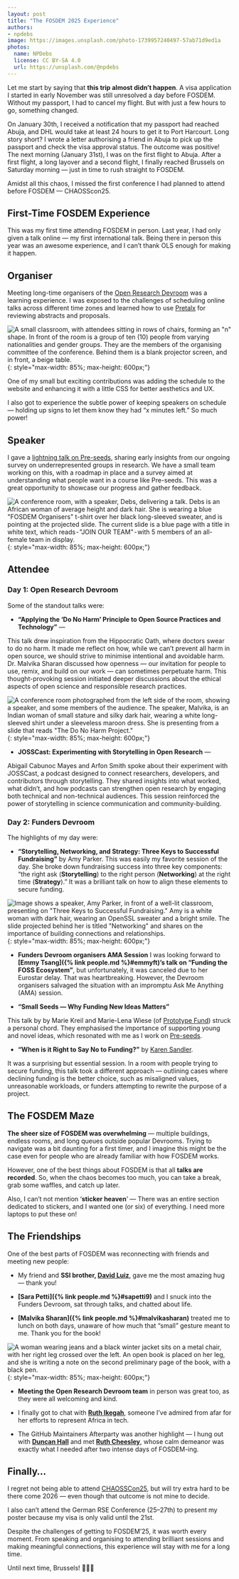 ```yaml
---
layout: post
title: "The FOSDEM 2025 Experience"
authors:
- npdebs
image: https://images.unsplash.com/photo-1739957240497-57ab71d9ed1a
photos:
  name: NPDebs
  license: CC BY-SA 4.0
  url: https://unsplash.com/@npdebs
---
```


Let me start by saying that **this trip almost didn’t happen**. A visa application I started in early November was still unresolved a day before FOSDEM. Without my passport, I had to cancel my flight. But with just a few hours to go, something changed.

On January 30th, I received a notification that my passport had reached Abuja, and DHL would take at least 24 hours to get it to Port Harcourt. Long story short? I wrote a letter authorising a friend in Abuja to pick up the passport and check the visa approval status. The outcome was positive! The next morning (January 31st), I was on the first flight to Abuja. After a first flight, a long layover and a second flight, I finally reached Brussels on Saturday morning — just in time to rush straight to FOSDEM.

Amidst all this chaos, I missed the first conference I had planned to attend before FOSDEM — CHAOSScon25.

## First-Time FOSDEM Experience
This was my first time attending FOSDEM in person. Last year, I had only given a talk online — my first international talk. 
Being there in person this year was an awesome experience, and I can’t thank OLS enough for making it happen.

## Organiser
Meeting long-time organisers of the [Open Research Devroom](https://research-fosdem.github.io/) was a learning experience. I was exposed to the challenges of scheduling online talks across different time zones and learned how to use [Pretalx](https://pretalx.com/p/about/) for reviewing abstracts and proposals.

![A small classroom, with attendees sitting in rows of chairs, forming an "n" shape. In front of the room is a group of ten (10) people from varying nationalities and gender groups. They are the members of the organising committee of the conference. Behind them is a blank projector screen, and in front, a beige table.](https://miro.medium.com/v2/resize:fit:1400/format:webp/1*Kzylq99OMN7J1pAfVu6urg.jpeg){: style="max-width: 85%; max-height: 600px;"}

One of my small but exciting contributions was adding the schedule to the website and enhancing it with a little CSS for better aesthetics and UX.

I also got to experience the subtle power of keeping speakers on schedule — holding up signs to let them know they had “x minutes left.” So much power!

## Speaker
I gave a [lightning talk on Pre-seeds](https://fosdem.org/2025/schedule/event/fosdem-2025-5199-research-101-promoting-diversity-through-open-science-literacy/), sharing early insights from our ongoing survey on underrepresented groups in research. 
We have a small team working on this, with a roadmap in place and a survey aimed at understanding what people want in a course like Pre-seeds. This was a great opportunity to showcase our progress and gather feedback.

![A conference room, with a speaker, Debs, delivering a talk. Debs is an African woman of average height and dark hair. She is wearing a blue "FOSDEM Organisers" t-shirt over her black long-sleeved sweater, and is pointing at the projected slide. The current slide is a blue page with a title in white text, which reads - "JOIN OUR TEAM" - with 5 members of an all-female team in display.](https://miro.medium.com/v2/resize:fit:1400/format:webp/1*vqSSuDnOMUtDBjY9fpoEQw.jpeg){: style="max-width: 85%; max-height: 600px;"}

## Attendee
### Day 1: Open Research Devroom
Some of the standout talks were:

- **“Applying the ‘Do No Harm’ Principle to Open Source Practices and Technology”** —

This talk drew inspiration from the Hippocratic Oath, where doctors swear to do no harm. It made me reflect on how, while we can’t prevent all harm in open source, we should strive to minimise intentional and avoidable harm. Dr. Malvika Sharan discussed how openness — our invitation for people to use, remix, and build on our work — can sometimes perpetuate harm. This thought-provoking session initiated deeper discussions about the ethical aspects of open science and responsible research practices.

![A conference room photographed from the left side of the room, showing a speaker, and some members of the audience. The speaker, Malvika, is an Indian woman of small stature and silky dark hair, wearing a white long-sleeved shirt under a sleeveless maroon dress. She is presenting from a slide that reads "The Do No Harm Project."](https://miro.medium.com/v2/resize:fit:1400/format:webp/1*QMdTl1zvQ6_9U3bMq-p0Dw.jpeg){: style="max-width: 85%; max-height: 600px;"}

- **JOSSCast: Experimenting with Storytelling in Open Research** —

Abigail Cabunoc Mayes and Arfon Smith spoke about their experiment with JOSSCast, a podcast designed to connect researchers, developers, and contributors through storytelling. 
They shared insights into what worked, what didn’t, and how podcasts can strengthen open research by engaging both technical and non-technical audiences. This session reinforced the power of storytelling in science communication and community-building.

### Day 2: Funders Devroom
The highlights of my day were:

- **“Storytelling, Networking, and Strategy: Three Keys to Successful Fundraising”** by Amy Parker.
This was easily my favorite session of the day. She broke down fundraising success into three key components: “the right ask (**Storytelling**) to the right person (**Networking**) at the right time (**Strategy**).”
It was a brilliant talk on how to align these elements to secure funding.

![Image shows a speaker, Amy Parker, in front of a well-lit classroom, presenting on "Three Keys to Successful Fundraising." Amy is a white woman with dark hair, wearing an OpenSSL sweater and a bright smile. The slide projected behind her is titled "Networking" and shares on the importance of building connections and relationships.](https://miro.medium.com/v2/resize:fit:1400/format:webp/1*pMs2GAQEaVw4HFLn_7zHuA.jpeg){: style="max-width: 85%; max-height: 600px;"}

- **Funders Devroom organisers AMA Session**
I was looking forward to **[Emmy Tsang]({% link people.md %}#emmyft)’s talk on “Funding the FOSS Ecosystem”**, but unfortunately, it was canceled due to her Eurostar delay. That was heartbreaking. However, the Devroom organisers salvaged the situation with an impromptu Ask Me Anything (AMA) session.

- **“Small Seeds — Why Funding New Ideas Matters”**

This talk by by Marie Kreil and Marie-Lena Wiese (of [Prototype Fund](https://prototypefund.de/en/)) struck a personal chord. They emphasised the importance of supporting young and novel ideas, which resonated with me as I work on [Pre-seeds](https://npdebs.github.io/Pre-seeds-Program/).

- **“When is it Right to Say No to Funding?”** by [Karen Sandler](https://www.linkedin.com/in/karensandler/).

It was a surprising but essential session. In a room with people trying to secure funding, this talk took a different approach — outlining cases where declining funding is the better choice, such as misaligned values, unreasonable workloads, or funders attempting to rewrite the purpose of a project.

## The FOSDEM Maze
**The sheer size of FOSDEM was overwhelming** — multiple buildings, endless rooms, and long queues outside popular Devrooms. Trying to navigate was a bit daunting for a first timer, and I imagine this might be the case even for people who are already familiar with how FOSDEM works.

However, one of the best things about FOSDEM is that all **talks are recorded**. So, when the chaos becomes too much, you can take a break, grab some waffles, and catch up later.

Also, I can’t not mention ‘**sticker heaven**’ — There was an entire section dedicated to stickers, and I wanted one (or six) of everything. I need more laptops to put these on!

## The Friendships
One of the best parts of FOSDEM was reconnecting with friends and meeting new people:

- My friend and **SSI brother, [David Luiz](https://www.linkedin.com/in/davidperezsuarez/)**, gave me the most amazing hug — thank you!

- **[Sara Petti]({% link people.md %}#sapetti9)** and I snuck into the Funders Devroom, sat through talks, and chatted about life.

- **[Malvika Sharan]({% link people.md %}#malvikasharan)** treated me to lunch on both days, unaware of how much that “small” gesture meant to me. Thank you for the book!

![A woman wearing jeans and a black winter jacket sits on a metal chair, with her right leg crossed over the left. An open book is placed on her leg, and she is writing a note on the second preliminary page of the book, with a black pen.](https://miro.medium.com/v2/resize:fit:1400/format:webp/1*KVuYrgvglu346wGSjyVVYA.jpeg){: style="max-width: 85%; max-height: 600px;"}

- **Meeting the Open Research Devroom team** in person was great too, as they were all welcoming and kind.

- I finally got to chat with **[Ruth Ikegah](https://ng.linkedin.com/in/ruth-ikegah)**, someone I’ve admired from afar for her efforts to represent Africa in tech.

- The GitHub Maintainers Afterparty was another highlight — I hung out with **[Duncan Hall](https://www.linkedin.com/in/duncan--hall/)** and met **[Ruth Cheesley](https://www.linkedin.com/in/ruthcheesley/)**, whose calm demeanor was exactly what I needed after two intense days of FOSDEM-ing.

## Finally…
I regret not being able to attend [CHAOSSCon25](https://chaoss.community/sn/chaosscon-2025-eu/), but will try extra hard to be there come 2026 — even though that outcome is not mine to decide.

I also can’t attend the German RSE Conference (25–27th) to present my poster because my visa is only valid until the 21st.

Despite the challenges of getting to FOSDEM’25, it was worth every moment. From speaking and organising to attending brilliant sessions and making meaningful connections, this experience will stay with me for a long time.

Until next time, Brussels! 🧇🇧🇪

